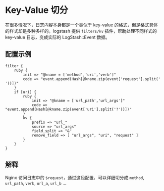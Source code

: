 # Key-Value 切分

在很多情况下，日志内容本身都是一个类似于 key-value 的格式，但是格式具体的样式却是多种多样的。logstash 提供 `filters/kv` 插件，帮助处理不同样式的 key-value 日志，变成实际的 LogStash::Event 数据。

## 配置示例

```
filter {
    ruby {
        init => "@kname = ['method','uri','verb']"
        code => "event.append(Hash[@kname.zip(event['request'].split(' '))])"
    }
    if [uri] {
        ruby {
            init => "@kname = ['url_path','url_args']"
            code => "event.append(Hash[@kname.zip(event['uri'].split('?'))])"
        }
        kv {
            prefix => "url_"
            source => "url_args"
            field_split => "&"
            remove_field => [ "url_args", "uri", "request" ]
        }
    }
}
```

## 解释

Nginx 访问日志中的 `$request`，通过这段配置，可以详细切分成 `method`, `url_path`, `verb`, `url_a`, `url_b` ...


